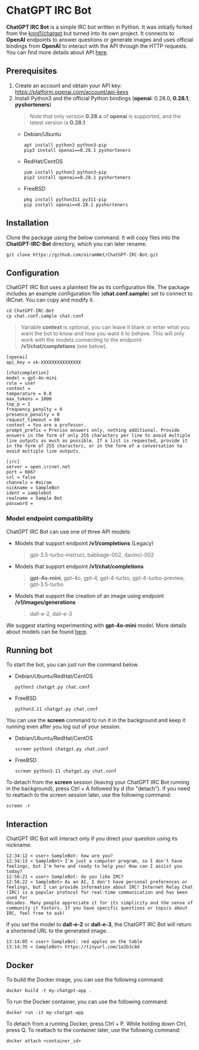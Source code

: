 # ChatGPT IRC Bot
__ChatGPT IRC Bot__ is a simple IRC bot written in Python. It was initially forked from the [knrd1/chatgpt](https://github.com/knrd1/chatgpt) but turned into its own project. It connects to __OpenAI__ endpoints to answer questions or generate images and uses official bindings from __OpenAI__ to interact with the API through the HTTP requests. You can find more details about API [here](https://platform.openai.com/docs/api-reference).

## Prerequisites
1. Create an account and obtain your API key: https://platform.openai.com/account/api-keys
2. Install Python3 and the official Python bindings (__openai__: 0.28.0, __0.28.1__; __pyshorteners__)
   > Note that only version __0.28.x__ of __openai__ is supported, and the latest version is __0.28.1__.
   * Debian/Ubuntu
     ```
     apt install python3 python3-pip
     pip3 install openai==0.28.1 pyshorteners
     ```
   * RedHat/CentOS
     ```
     yum install python3 python3-pip
     pip3 install openai==0.28.1 pyshorteners
     ```
   * FreeBSD
     ```
     pkg install python311 py311-pip
     pip install openai==0.28.1 pyshorteners
     ```

## Installation
Clone the package using the below command. It will copy files into the __ChatGPT-IRC-Bot__ directory, which you can later rename.
```
git clone https://github.com/oiramNet/ChatGPT-IRC-Bot.git
```

## Configuration
ChatGPT IRC Bot uses a plaintext file as its configuration file. The package includes an example configuration file (__chat.conf.sample__) set to connect to IRCnet. You can copy and modify it.
```
cd ChatGPT-IRC-Bot
cp chat.conf.sample chat.conf
```
> Variable __context__ is optional, you can leave it blank or enter what you want the bot to know and how you want it to behave. This will only work with the models connecting to the endpoint __/v1/chat/completions__ (see below).

```
[openai]
api_key = sk-XXXXXXXXXXXXXXX

[chatcompletion]
model = gpt-4o-mini
role = user
context = 
temperature = 0.8
max_tokens = 1000
top_p = 1
frequency_penalty = 0
presence_penalty = 0
request_timeout = 60
context = You are a professor.
prompt_prefix = Precise answers only, nothing additional. Provide answers in the form of only 255 characters per line to avoid multiple line outputs as much as possible. If a list is requested, provide it in the form of 255 characters, or in the form of a conversation to avoid multiple line outputs.

[irc]
server = open.ircnet.net
port = 6667
ssl = false
channels = #oiram
nickname = SampleBot
ident = samplebot
realname = Sample Bot
password = 
```

### Model endpoint compatibility
ChatGPT IRC Bot can use one of three API models:
* Models that support endpoint __/v1/completions__ (Legacy)
  > gpt-3.5-turbo-instruct, babbage-002, davinci-002
* Models that support endpoint __/v1/chat/completions__
  > __gpt-4o-mini__, gpt-4o, gpt-4, gpt-4-turbo, gpt-4-turbo-preview, gpt-3.5-turbo
* Models that support the creation of an image using endpoint __/v1/images/generations__
  > dall-e-2, dall-e-3

We suggest starting experimenting with __gpt-4o-mini__ model. More details about models can be found [here](https://platform.openai.com/docs/models).

## Running bot
To start the bot, you can just run the command below.
* Debian/Ubuntu/RedHat/CentOS
  ```
  python3 chatgpt.py chat.conf
  ```
* FreeBSD
  ```
  python3.11 chatgpt.py chat.conf
  ```

You can use the __screen__ command to run it in the background and keep it running even after you log out of your session.
* Debian/Ubuntu/RedHat/CentOS
  ```
  screen python3 chatgpt.py chat.conf
  ```
* FreeBSD
  ```
  screen python3.11 chatgpt.py chat.conf
  ```

To detach from the __screen__ session (leaving your ChatGPT IRC Bot running in the background), press Ctrl + A followed by d (for "detach").
If you need to reattach to the screen session later, use the following command:
```
screen -r
```

## Interaction
ChatGPT IRC Bot will interact only if you direct your question using its nickname.
```
12:34:12 < user> SampleBot: how are you?
12:34:13 < SampleBot> I'm just a computer program, so I don't have feelings, but I'm here and ready to help you! How can I assist you today?
12:56:21 < user> SampleBot: do you like IRC?
12:56:22 < SampleBot> As an AI, I don't have personal preferences or feelings, but I can provide information about IRC! Internet Relay Chat (IRC) is a popular protocol for real-time communication and has been used for
decades. Many people appreciate it for its simplicity and the sense of community it fosters. If you have specific questions or topics about IRC, feel free to ask!
```

If you set the model to __dall-e-2__ or __dall-e-3__, the ChatGPT IRC Bot will return a shortened URL to the generated image.
```
13:14:05 < user> SampleBot: red apples on the table
13:14:35 < SampleBot> https://tinyurl.com/1a2b3c4d
```

## Docker
To build the Docker image, you can use the following command:
```
docker build -t my-chatgpt-app .
```
To run the Docker container, you can use the following command:
```
docker run -it my-chatgpt-app
```
To detach from a running Docker, press Ctrl + P. While holding down Ctrl, press Q.
To reattach to the container later, use the following command:
```
docker attach <container_id>
```
